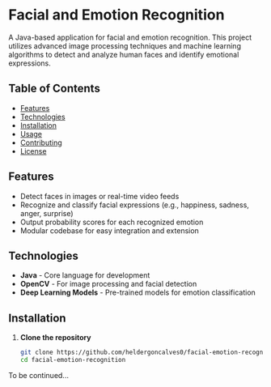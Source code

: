 # Facial and Emotion Recognition

A Java-based application for facial and emotion recognition. This project utilizes advanced image processing techniques and machine learning algorithms to detect and analyze human faces and identify emotional expressions.

## Table of Contents
- [Features](#features)
- [Technologies](#technologies)
- [Installation](#installation)
- [Usage](#usage)
- [Contributing](#contributing)
- [License](#license)

## Features
- Detect faces in images or real-time video feeds
- Recognize and classify facial expressions (e.g., happiness, sadness, anger, surprise)
- Output probability scores for each recognized emotion
- Modular codebase for easy integration and extension

## Technologies
- **Java** - Core language for development
- **OpenCV** - For image processing and facial detection
- **Deep Learning Models** - Pre-trained models for emotion classification

## Installation

1. **Clone the repository**
   ```bash
   git clone https://github.com/heldergoncalves0/facial-emotion-recognition.git
   cd facial-emotion-recognition

To be continued...
